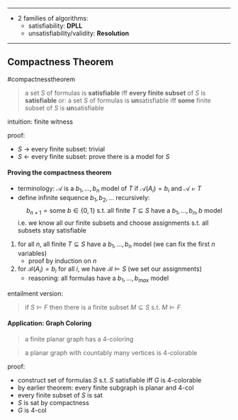 ----

- 2 families of algorithms:
	- satisfiability: **DPLL**
	- unsatisfiability/validity: **Resolution**

----

## Compactness Theorem 

#compactnesstheorem
> a set $S$ of formulas is **satisfiable** iff **every finite subset** of $S$ is **satisfiable**
> or: a set $S$ of formulas is **un**satisfiable iff **some** finite subset of $S$ is **un**satisfiable

intuition: finite witness

proof:
- $S$ → every finite subset: trivial
-  $S$ ← every finite subset: prove there is a model for $S$ 

#### Proving the compactness theorem

- terminology: $\mathcal{A}$ is a $b_{1}, \dots, b_{n}$ model of $T$ if $\mathcal{A}(A_{i}) = b_{i}$ and $\mathcal{A} \vDash T$
- define infinite sequence $b_{1}, b_{2}, \dots$ recursively: $$b_{n+1} = \text{some }b\in\{0, 1\} \text{ s.t. all finite } T\subseteq S \text{ have a }b_{1}, \dots , b_{n},b \text{ model}$$i.e. we know all our finite subsets and choose assignments s.t. all subsets stay satisfiable

1. for all $n$, all finite $T\subseteq S$ have a $b_{1}, \dots, b_{n}$ model (we can fix the first $n$ variables)
	- proof by induction on $n$
2. for $\mathcal{B}(A_{i})=b_{i}$ for all $i$, we have $\mathcal{B} \vDash S$ (we set our assignments)
	- reasoning: all formulas have a $b_{1}, \dots, b_{max}$ model

entailment version:
>if $S \vDash F$ then there is a finite subset $M \subseteq S$ s.t. $M \vDash F$


#### Application: Graph Coloring

> a finite planar graph has a 4-coloring

>a planar graph with countably many vertices is 4-colorable

proof: 
- construct set of formulas $S$ s.t. $S$ satisfiable iff $G$ is 4-colorable
- by earlier theorem: every finite subgraph is planar and 4-col
- every finite subset of $S$ is sat
- $S$ is sat by compactness
- $G$ is 4-col

